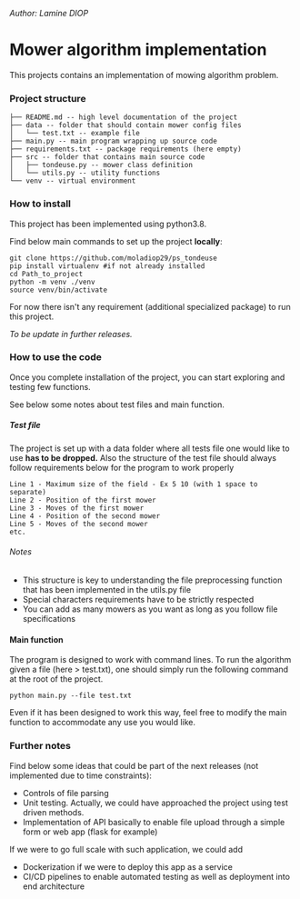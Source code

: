 _Author: Lamine DIOP_
# Mower algorithm implementation

This projects contains an implementation of mowing algorithm problem.

### Project structure
    ├── README.md -- high level documentation of the project
    ├── data -- folder that should contain mower config files
    │   └── test.txt -- example file
    ├── main.py -- main program wrapping up source code
    ├── requirements.txt -- package requirements (here empty)
    ├── src -- folder that contains main source code
    │   ├── tondeuse.py -- mower class definition
    │   └── utils.py -- utility functions
    └── venv -- virtual environment

### How to install
This project has been implemented using python3.8.

Find below main commands to set up the project **locally**:

    git clone https://github.com/moladiop29/ps_tondeuse
    pip install virtualenv #if not already installed
    cd Path_to_project
    python -m venv ./venv
    source venv/bin/activate 

For now there isn't any requirement (additional specialized package) to run this project.

_To be update in further releases._

### How to use the code

Once you complete installation of the project, you can start exploring and testing few functions.

See below some notes about test files and main function.

##### Test file

The project is set up with a data folder where all tests file one would like to use **has to be dropped.**
Also the structure of the test file should always follow requirements below for the program to work properly

    Line 1 - Maximum size of the field - Ex 5 10 (with 1 space to separate)
    Line 2 - Position of the first mower
    Line 3 - Moves of the first mower
    Line 4 - Position of the second mower
    Line 5 - Moves of the second mower
    etc.

###### Notes

* This structure is key to understanding the file preprocessing function that has been implemented in the utils.py file
* Special characters requirements have to be strictly respected
* You can add as many mowers as you want as long as you follow file specifications

#### Main function

The program is designed to work with command lines. To run the algorithm given a file (here > test.txt), one should
simply run the following command at the root of the project.

    python main.py --file test.txt    

Even if it has been designed to work this way, feel free to modify the main function to accommodate any use you would
like.

### Further notes

Find below some ideas that could be part of the next releases (not implemented due to time constraints):

* Controls of file parsing
* Unit testing. Actually, we could have approached the project using test driven methods.
* Implementation of API basically to enable file upload through a simple form or web app (flask for example)

If we were to go full scale with such application, we could add

* Dockerization if we were to deploy this app as a service
* CI/CD pipelines to enable automated testing as well as deployment into end architecture
